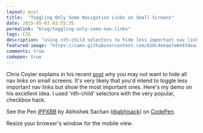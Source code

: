 ```yaml
---
layout: post
title:  "Toggling Only Some Navigation Links on Small Screens"
date: 2015-05-03 03:55:35
permalink: "blog/toggling-only-some-nav-links"
tags: CSS
description: "using nth-child selectors to hide less important nav links on smallscreens but toggle the most important ones."
featured-image: "https://camo.githubusercontent.com/820c4eeae7e0e934ea25d23e8e72f2b1f43b4088/68747470733a2f2f662e636c6f75642e6769746875622e636f6d2f6173736574732f31323733322f313536363638352f31353761353632652d353039332d313165332d383939392d3037326262633231636334352e706e67"
comments: true
codepen: true
---
```


Chris Coyier explains in his recent [post](https://css-tricks.com/the-priority-navigation-pattern/) why you may not want to hide all nav links on small screens. It's very likely that you'd intend to toggle less important nav links but show the most important ones. Here's my demo on his excellent idea. I used 'nth-child' selectors with the very popular, checkbox hack.

<p data-height="322" data-theme-id="0" data-slug-hash="jPPXBB" data-default-tab="result" data-user="abhisack" class='codepen'>See the Pen <a href='http://codepen.io/abhisack/pen/jPPXBB/'>jPPXBB</a> by Abhishek Sachan (<a href='http://codepen.io/abhisack'>@abhisack</a>) on <a href='http://codepen.io'>CodePen</a>.</p>
<script async src="//assets.codepen.io/assets/embed/ei.js"></script>

Resize your browser's window for the mobile view.



